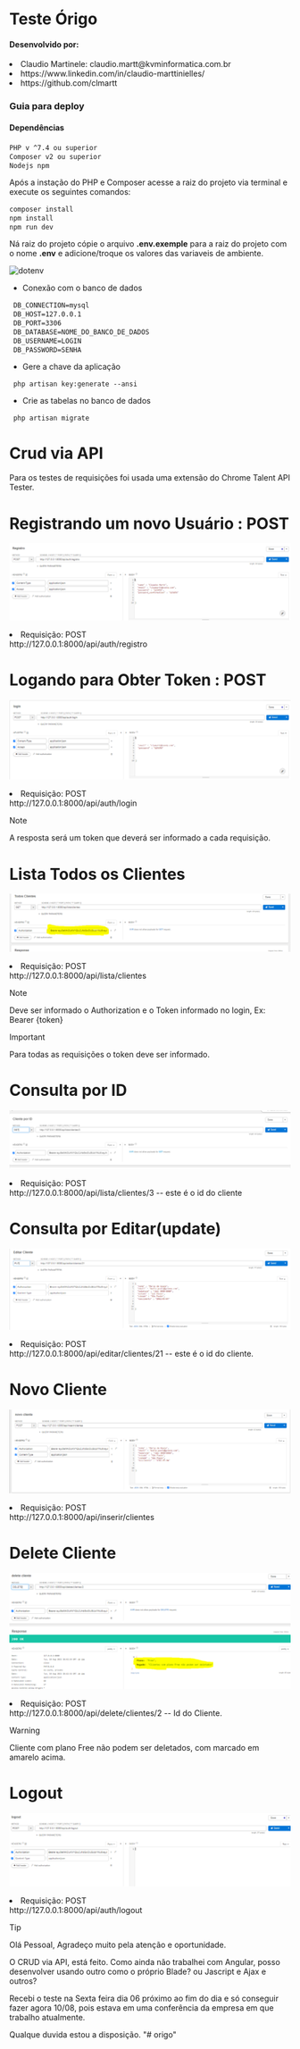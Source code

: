 

# Teste Órigo

#### Desenvolvido por:

<li>Claudio Martinele: claudio.martt@kvminformatica.com.br</li>
<li>https://www.linkedin.com/in/claudio-marttinielles/</li>
<li>https://github.com/clmartt</li>



### Guia para deploy

#### Dependências
~~~
PHP v ^7.4 ou superior
Composer v2 ou superior
Nodejs npm
~~~

<p>Após a instação do PHP e Composer acesse a raiz do projeto via terminal e execute
os seguintes comandos:</p>

~~~
composer install
npm install
npm run dev
~~~

Ná raiz do projeto cópie o arquivo **.env.exemple** para a raiz do projeto com o nome **.env**
e adicione/troque os valores das variaveis de ambiente.

![dotenv](./doc/img/dot_env.png)

- Conexão com o banco de dados
~~~
 DB_CONNECTION=mysql
 DB_HOST=127.0.0.1
 DB_PORT=3306
 DB_DATABASE=NOME_DO_BANCO_DE_DADOS
 DB_USERNAME=LOGIN
 DB_PASSWORD=SENHA
~~~

- Gere a chave da aplicação

~~~
 php artisan key:generate --ansi
~~~

- Crie as tabelas no banco de dados

~~~
 php artisan migrate 
~~~



# Crud via API

Para os testes de requisições foi usada uma extensão do Chrome Talent API Tester.

# Registrando um novo Usuário : POST

![dotenv](./doc/img/registro.png)

<li>Requisição: POST</li>
http://127.0.0.1:8000/api/auth/registro


# Logando para Obter Token : POST

![dotenv](./doc/img/login.png)

<li>Requisição: POST</li>
http://127.0.0.1:8000/api/auth/login



> [!NOTE]
> A resposta será um token que deverá ser informado a cada requisição.


# Lista Todos os Clientes

![dotenv](./doc/img/tc.png)

<li>Requisição: POST</li>
http://127.0.0.1:8000/api/lista/clientes

> [!NOTE]
> Deve ser informado o Authorization e o Token informado no login, Ex: Bearer {token}


> [!IMPORTANT]
> Para todas as requisições o token deve ser informado.


# Consulta por ID

![dotenv](./doc/img/id.png)

<li>Requisição: POST</li>
http://127.0.0.1:8000/api/lista/clientes/3 -- este é o id do cliente


# Consulta por Editar(update)

![dotenv](./doc/img/edit.png)

<li>Requisição: POST</li>
http://127.0.0.1:8000/api/editar/clientes/21 -- este é o id do cliente.

# Novo Cliente 

![dotenv](./doc/img/novo.png)

<li>Requisição: POST</li>
http://127.0.0.1:8000/api/inserir/clientes


# Delete Cliente 

![dotenv](./doc/img/delete.png)

<li>Requisição: POST</li>
http://127.0.0.1:8000/api/delete/clientes/2 -- Id do Cliente.

> [!WARNING]
> Cliente com plano Free não podem ser deletados, com marcado em amarelo acima.




# Logout

![dotenv](./doc/img/logout.png)

<li>Requisição: POST</li>
http://127.0.0.1:8000/api/auth/logout


> [!TIP]
> Olá Pessoal, Agradeço muito pela atenção e oportunidade.

O CRUD via API, está feito.
Como ainda não trabalhei com Angular, posso desenvolver usando outro como o próprio Blade? ou Jascript e Ajax e outros?

Recebi o teste na Sexta feira dia 06 próximo ao fim do dia e só conseguir fazer agora 10/08, pois estava em uma conferência da empresa em que trabalho atualmente.

Qualque duvida estou a disposição.
"# origo" 
